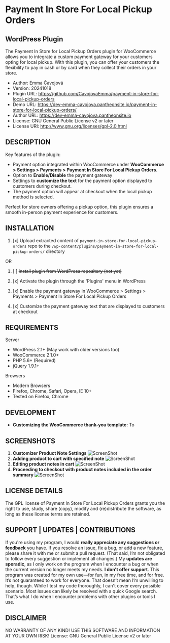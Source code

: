 # Payment In Store For Local Pickup Orders
## WordPress Plugin
The Payment In Store for Local Pickup Orders plugin for WooCommerce allows you to integrate a custom payment gateway
for your customers opting for local pickup. With this plugin, you can offer your customers the flexibility to pay in
cash or by card when they collect their orders in your store.

- Author: Emma Čavojová
- Version: 20241018
- Plugin URL: https://github.com/CavojovaEmma/payment-in-store-for-local-pickup-orders
- Demo URL: https://dev-emma-cavojova.pantheonsite.io/payment-in-store-for-local-pickup-orders/
- Author URL: https://dev-emma-cavojova.pantheonsite.io
- License: GNU General Public License v2 or later
- License URI: http://www.gnu.org/licenses/gpl-2.0.html

DESCRIPTION
-----------

Key features of the plugin:
* Payment option integrated within WooCommerce under **WooCommerce > Settings > Payments > Payment In Store For Local Pickup Orders**.
* Option to **Enable/Disable** the payment gateway
* Settings to **customize the text** for the payment option displayed to customers during checkout.
* The payment option will appear at checkout when the local pickup method is selected.

Perfect for store owners offering a pickup option, this plugin ensures a smooth in-person payment experience for customers.

INSTALLATION
------------

1. [x] Upload extracted content of `payment-in-store-for-local-pickup-orders` repo to the `/wp-content/plugins/payment-in-store-for-local-pickup-orders/` directory

OR

1. [ ] ~~Install plugin from WordPress repository (not yet)~~

2. [x] Activate the plugin through the 'Plugins' menu in WordPress
3. [x] Enable the payment gateway in WooCommerce > Settings > Payments > Payment In Store For Local Pickup Orders
4. [x] Customize the payment gateway text that are displayed to customers at checkout

REQUIREMENTS
------------

Server

* WordPress 2.1+ (May work with older versions too)
* WooCommerce 2.1.0+
* PHP 5.6+ (Required)
* jQuery 1.9.1+ 

Browsers

* Modern Browsers
* Firefox, Chrome, Safari, Opera, IE 10+
* Tested on Firefox, Chrome

DEVELOPMENT
---
* **Customizing the WooCommerce thank-you template:** To 


SCREENSHOTS
---
1. **Customizer Product Note Settings**
![ScreenShot](https://dev-emma-cavojova.pantheonsite.io/wp-content/uploads/2024/10/photo_2024-10-15_15-28-41.jpg "Product Note Customizer Settings")
2. **Adding product to cart with specified note**
![ScreenShot](https://dev-emma-cavojova.pantheonsite.io/wp-content/uploads/2024/10/photo_2024-10-15_15-23-40.jpg "Adding product to cart with specified note")
3. **Editing product notes in cart**
![ScreenShot](https://dev-emma-cavojova.pantheonsite.io/wp-content/uploads/2024/10/photo_2024-10-15_15-23-43.jpg "Editing product notes in cart")
4. **Proceeding to checkout with product notes included in the order summary**
![ScreenShot](https://dev-emma-cavojova.pantheonsite.io/wp-content/uploads/2024/10/photo_2024-10-15_15-23-45.jpg "Order summary")

  

LICENSE DETAILS
---------------
The GPL license of Payment In Store For Local Pickup Orders grants you the right to use, study, share (copy), modify and (re)distribute the software, as long as these license terms are retained.

SUPPORT | UPDATES | CONTRIBUTIONS
-----------------------------

If you're using my program, I would **really appreciate any suggestions or feedback** you have. If you resolve an issue, fix a bug, or add a new feature, please share it with me or submit a pull request. (That said, I’m not obligated to follow every suggestion or implement all changes.)
My **updates are sporadic**, as I only work on the program when I encounter a bug or when the current version no longer meets my needs.
**I don't offer support**. This program was created for my own use—for fun, in my free time, and for free. It’s not guaranteed to work for everyone. That doesn’t mean I’m unwilling to help, though.
While I test my code thoroughly, I can't cover every possible scenario. Most issues can likely be resolved with a quick Google search. That’s what I do when I encounter problems with other plugins or tools I use.


DISCLAIMER
---------

NO WARRANTY OF ANY KIND! USE THIS SOFTWARE AND INFORMATION AT YOUR OWN RISK!
License: GNU General Public License v2 or later